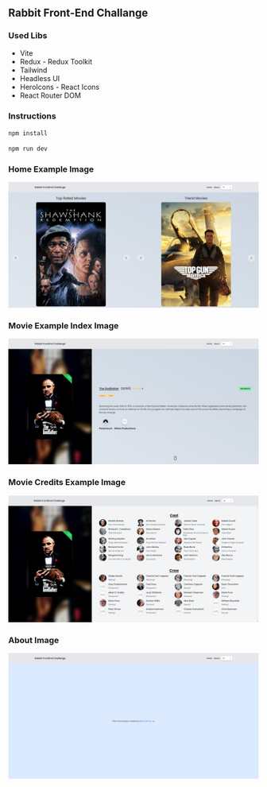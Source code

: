## Rabbit Front-End Challange

### Used Libs
 - Vite
 - Redux - Redux Toolkit
 - Tailwind
 - Headless UI
 - HeroIcons - React Icons
 - React Router DOM

### Instructions

```sh
npm install
```

```sh
npm run dev
```

### Home Example Image

![Home Example](https://github.com/akncnkoc/rabbit-frontend-challange/raw/master/public/home-example.png "Home Example")

### Movie Example Index Image

![Movie Example](https://github.com/akncnkoc/rabbit-frontend-challange/raw/master/public/movie-index.png "Movie Example")

### Movie Credits Example Image

![Movie Credits Example](https://github.com/akncnkoc/rabbit-frontend-challange/raw/master/public/movie-credits.png "Movie Credits Example")

### About Image

![About](https://github.com/akncnkoc/rabbit-frontend-challange/raw/master/public/about-page.png "About")
